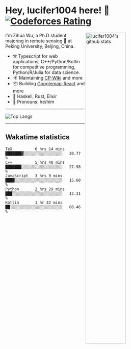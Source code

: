# Hey, lucifer1004 here! :wave: [![Codeforces Rating](https://cfrating.ihcr.top/?user=lucifer1004&style=flat-square)](https://codeforces.com/profile/lucifer1004)

<img width="50%" align="right" alt="lucifer1004's github stats" src="https://github-readme-stats.vercel.app/api?username=lucifer1004&show_icons=true">

I'm Zihua Wu, a Ph.D student majoring in remote sensing :satellite: at Peking University, Beijing, China.

- :hammer_and_pick: Typescript for web applications, C++/Python/Kotlin for competitive programming, Python/R/Julia for data science.
- :sunny: Maintaining [CP-Wiki](https://cp-wiki.vercel.app) and more 
- :package: Building [Googlemap-React](https://github.com/googlemap-react/googlemap-react) and more
- :seedling: Haskell, Rust, Elixir
- :man: Pronouns: he/him

---

![Top Langs](https://github-readme-stats.vercel.app/api/top-langs/?username=lucifer1004&layout=compact)

---

## Wakatime statistics

<!--START_SECTION:waka-->
```text
TeX          6 hrs 14 mins   ███████▓░░░░░░░░░░░░░░░░░   30.77 % 
C++          5 hrs 40 mins   ███████░░░░░░░░░░░░░░░░░░   27.98 % 
JavaScript   3 hrs 9 mins    ████░░░░░░░░░░░░░░░░░░░░░   15.60 % 
Python       2 hrs 29 mins   ███░░░░░░░░░░░░░░░░░░░░░░   12.31 % 
Kotlin       1 hr 42 mins    ██░░░░░░░░░░░░░░░░░░░░░░░   08.46 % 
```
<!--END_SECTION:waka-->
